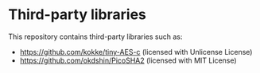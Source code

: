 # Third-party libraries
This repository contains third-party libraries such as:
* https://github.com/kokke/tiny-AES-c (licensed with Unlicense License)
* https://github.com/okdshin/PicoSHA2 (licensed with MIT License)
